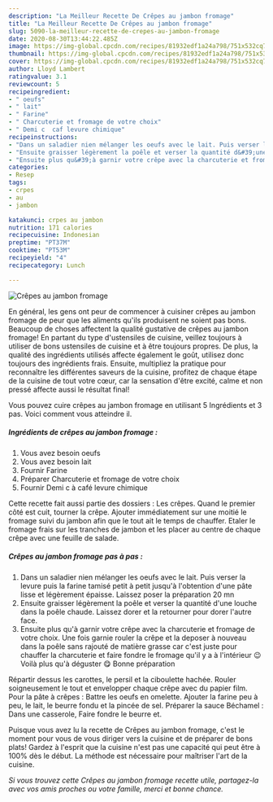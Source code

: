 ```yaml
---
description: "La Meilleur Recette De Crêpes au jambon fromage"
title: "La Meilleur Recette De Crêpes au jambon fromage"
slug: 5090-la-meilleur-recette-de-crepes-au-jambon-fromage
date: 2020-08-30T13:44:22.485Z
image: https://img-global.cpcdn.com/recipes/81932edf1a24a798/751x532cq70/crepes-au-jambon-fromage-photo-principale-de-la-recette.jpg
thumbnail: https://img-global.cpcdn.com/recipes/81932edf1a24a798/751x532cq70/crepes-au-jambon-fromage-photo-principale-de-la-recette.jpg
cover: https://img-global.cpcdn.com/recipes/81932edf1a24a798/751x532cq70/crepes-au-jambon-fromage-photo-principale-de-la-recette.jpg
author: Lloyd Lambert
ratingvalue: 3.1
reviewcount: 5
recipeingredient:
- " oeufs"
- " lait"
- " Farine"
- " Charcuterie et fromage de votre choix"
- " Demi c  caf levure chimique"
recipeinstructions:
- "Dans un saladier nien mélanger les oeufs avec le lait. Puis verser la levure puis la farine tamisé petit à petit jusqu&#39;à l&#39;obtention d&#39;une pâte lisse et légèrement épaisse. Laissez poser la préparation 20 mn"
- "Ensuite graisser légèrement la poêle et verser la quantité d&#39;une louche dans la poêle chaude. Laissez dorer et la retourner pour dorer l&#39;autre face."
- "Ensuite plus qu&#39;à garnir votre crêpe avec la charcuterie et fromage de votre choix. Une fois garnie rouler la crêpe et la deposer à nouveau dans la poêle sans rajouté de matière grasse car c&#39;est juste pour chauffer la charcuterie et faire fondre le fromage qu&#39;il y a à l&#39;intérieur 😉 Voilà plus qu&#39;à déguster 😋 Bonne préparation"
categories:
- Resep
tags:
- crpes
- au
- jambon

katakunci: crpes au jambon 
nutrition: 171 calories
recipecuisine: Indonesian
preptime: "PT37M"
cooktime: "PT53M"
recipeyield: "4"
recipecategory: Lunch

---
```



![Crêpes au jambon fromage](https://img-global.cpcdn.com/recipes/81932edf1a24a798/751x532cq70/crepes-au-jambon-fromage-photo-principale-de-la-recette.jpg)

En général, les gens ont peur de commencer à cuisiner crêpes au jambon fromage de peur que les aliments qu'ils produisent ne soient pas bons. Beaucoup de choses affectent la qualité gustative de crêpes au jambon fromage! En partant du type d'ustensiles de cuisine, veillez toujours à utiliser de bons ustensiles de cuisine et à être toujours propres. De plus, la qualité des ingrédients utilisés affecte également le goût, utilisez donc toujours des ingrédients frais. Ensuite, multipliez la pratique pour reconnaître les différentes saveurs de la cuisine, profitez de chaque étape de la cuisine de tout votre cœur, car la sensation d'être excité, calme et non pressé affecte aussi le résultat final!

<!--inarticleads1-->

Vous pouvez cuire crêpes au jambon fromage en utilisant 5 Ingrédients et 3 pas. Voici comment vous atteindre il.

##### Ingrédients de crêpes au jambon fromage :

1. Vous avez besoin  oeufs
1. Vous avez besoin  lait
1. Fournir  Farine
1. Préparer  Charcuterie et fromage de votre choix
1. Fournir  Demi c à café levure chimique


Cette recette fait aussi partie des dossiers : Les crêpes. Quand le premier côté est cuit, tourner la crêpe. Ajouter immédiatement sur une moitié le fromage suivi du jambon afin que le tout ait le temps de chauffer. Etaler le fromage frais sur les tranches de jambon et les placer au centre de chaque crêpe avec une feuille de salade. 

<!--inarticleads2-->

##### Crêpes au jambon fromage pas à pas :

1. Dans un saladier nien mélanger les oeufs avec le lait. Puis verser la levure puis la farine tamisé petit à petit jusqu&#39;à l&#39;obtention d&#39;une pâte lisse et légèrement épaisse. Laissez poser la préparation 20 mn
1. Ensuite graisser légèrement la poêle et verser la quantité d&#39;une louche dans la poêle chaude. Laissez dorer et la retourner pour dorer l&#39;autre face.
1. Ensuite plus qu&#39;à garnir votre crêpe avec la charcuterie et fromage de votre choix. Une fois garnie rouler la crêpe et la deposer à nouveau dans la poêle sans rajouté de matière grasse car c&#39;est juste pour chauffer la charcuterie et faire fondre le fromage qu&#39;il y a à l&#39;intérieur 😉 Voilà plus qu&#39;à déguster 😋 Bonne préparation


Répartir dessus les carottes, le persil et la ciboulette hachée. Rouler soigneusement le tout et envelopper chaque crêpe avec du papier film. Pour la pâte à crêpes : Battre les oeufs en omelette. Ajouter la farine peu à peu, le lait, le beurre fondu et la pincée de sel. Préparer la sauce Béchamel : Dans une casserole, Faire fondre le beurre et. 

<!--inarticleads1-->

<p>
Puisque vous avez lu la recette de Crêpes au jambon fromage, c'est le moment pour vous de vous diriger vers la cuisine et de préparer de bons plats! Gardez à l'esprit que la cuisine n'est pas une capacité qui peut être à 100% dès le début. La méthode est nécessaire pour maîtriser l'art de la cuisine.
</p>

<p>
<i>Si vous trouvez cette Crêpes au jambon fromage recette utile, partagez-la avec vos amis proches ou votre famille, merci et bonne chance.</i>
</p>
